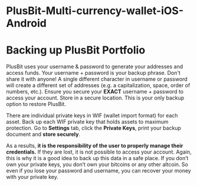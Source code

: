 # PlusBit-Multi-currency-wallet-iOS-Android



# Backing up PlusBit Portfolio
PlusBit uses your username & password to generate your addresses and access funds. Your username + password is your backup phrase. Don't share it with anyone! A single different character in username or password will create a different set of addresses (e.g. a capitalization, space, order of numbers, etc.). Ensure you secure your **EXACT** username + password to access your account. Store in a secure location. This is your only backup option to restore PlusBit.

There are individual private keys in WIF (wallet import format) for each asset. Back up each WIF private key that holds assets to maximum protection. Go to **Settings** tab, click the **Private Keys**, print your backup document and **store securely**.

As a results, **it is the responsibility of the user to properly manage their credentials.** If they are lost, it is not possible to access your account. Again, this is why it is a good idea to back up this data in a safe place. If you don’t own your private keys, you don’t own your bitcoins or any other altcoin. So even if you lose your password and username, you can recover your money with your private key.
